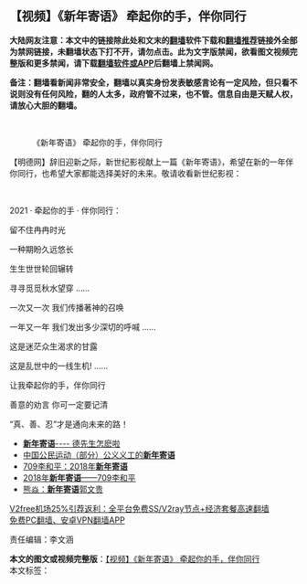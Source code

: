  <h2>【视频】《新年寄语》 牵起你的手，伴你同行</h2> <p class="notice"><b>大陆网友注意：本文中的链接除此处和文末的<a href="https://github.com/bannedbook/fanqiang" >翻墙</a>软件下载和<a href="https://github.com/killgcd/justmysocks/blob/master/README.md">翻墙推荐</a>链接外全部为禁网链接，未翻墙状态下打不开，请勿点击。此为文字版禁闻，欲看图文视频完整版和更多禁闻，请下载<a href="https://github.com/bannedbook/fanqiang">翻墙软件或APP</a>后翻墙上禁闻网。</p><p>备注：翻墙看新闻非常安全，翻墙以真实身份发表敏感言论有一定风险，但只看不说则没有任何风险，翻的人太多，政府管不过来，也不管。信息自由是天赋人权，请放心大胆的翻墙。</b></p>  <div class="entry"> <br /> <figure><figcaption class="wp-caption-text">《新年寄语》  牵起你的手，伴你同行</figcaption></figure> <p>【明德网】辞旧迎新之际，新世纪影视献上一篇《新年寄语》，希望在新的一年伴你同行，也希望大家都能选择美好的未来。敬请收看新世纪影视：</p> <p></p> <p>&nbsp;</p> <p>2021 · 牵起你的手 · 伴你同行：</p> <p> 留不住冉冉时光 </p> <p>一种期盼久远悠长</p> <p> 生生世世轮回辗转</p> <p> 寻寻觅觅秋水望穿 ……</p>  <p> 一次又一次 我们传播著神的召唤 </p> <p>一年又一年 我们发出多少深切的呼喊 …… </p> <p>这是迷茫众生渴求的甘露 </p> <p>这是乱世中的一线生机! …… </p> <p>让我牵起你的手，伴你同行 </p> <p>善意的劝言 你可一定要记清 </p> <p>“真、善、忍”才是通向未来的路！</p> <ul class='op-related-articles' title='相关阅读'> <li><a href='https://www.bannedbook.org/bnews/baitai/20190101/1056616.html' target='_blank'><b>新年寄语</b>---- 德先生怎麽啦</a></li> <li><a href='https://www.bannedbook.org/bnews/renquan/xgmyd/20180221/903103.html' target='_blank'>中国公民运动（部分）公义义工的<b>新年寄语</b></a></li> <li><a href='https://www.bannedbook.org/bnews/renquan/xgmyd/20180121/888928.html' target='_blank'>709李和平：2018年<b>新年寄语</b></a></li> <li><a href='https://www.bannedbook.org/bnews/cbnews/20180104/880617.html' target='_blank'>2018年<b>新年寄语</b>——709李和平</a></li> <li><a href='https://www.bannedbook.org/bnews/guowengui/20180104/880574.html' target='_blank'>熊焱：<b>新年寄语</b>郭文贵</a></li> </ul> <p class="texttj"> <a href="https://www.bannedbook.org/forum23/topic22702.html" target="_blank">V2free机场25%引荐返利：全平台免费SS/V2ray节点+经济套餐高速翻墙</a><br/> <a href="https://github.com/bannedbook/fanqiang/wiki/%E7%A6%81%E9%97%BB%E7%BD%91%E5%AE%89%E5%8D%93%E7%BF%BB%E5%A2%99%E6%96%B0%E9%97%BBAPP" target="_blank">免费PC翻墙、安卓VPN翻墙APP</a></p><p>责任编辑：李文涵</p> <a name='sharetosocial'></a>       <div><b>本文的图文或视频完整版</b>：<a href='https://www.bannedbook.org/bnews/comments/20201225/1454495.html'>【视频】《新年寄语》 牵起你的手，伴你同行</a></div>  </div><!--END ENTRY--> <div class="postfooter"> <div>本文标签：</div>  </div><!--END POSTFOOTER--> 